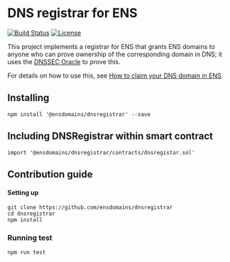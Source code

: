 # DNS registrar for ENS

[![Build Status](https://travis-ci.org/ensdomains/dnsregistrar.svg?branch=master)](https://travis-ci.org/ensdomains/dnsregistrar) [![License](https://img.shields.io/badge/License-BSD--2--Clause-blue.svg)](LICENSE)

This project implements a registrar for ENS that grants ENS domains to anyone who can prove ownership of the corresponding domain in DNS; it uses the [DNSSEC Oracle](https://github.com/Arachnid/dnssec-oracle) to prove this.

For details on how to use this, see [How to claim your DNS domain in ENS](https://medium.com/the-ethereum-name-service/how-to-claim-your-dns-domain-on-ens-e600ef2d92ca).

## Installing

```
npm install '@ensdomains/dnsregistrar' --save
```

## Including DNSRegistrar within smart contract

```
import '@ensdomains/dnsregistrar/contracts/dnsregistar.sol'
```

## Contribution guide

#### Setting up

```
git clone https://github.com/ensdomains/dnsregistrar
cd dnsregistrar
npm install
```

### Running test

```
npm run test
```
